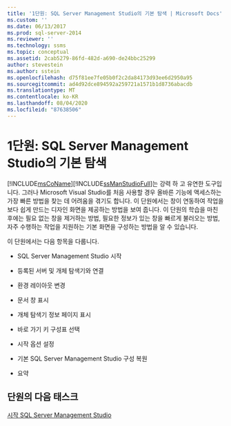 ```yaml
---
title: '1단원: SQL Server Management Studio의 기본 탐색 | Microsoft Docs'
ms.custom: ''
ms.date: 06/13/2017
ms.prod: sql-server-2014
ms.reviewer: ''
ms.technology: ssms
ms.topic: conceptual
ms.assetid: 2cab5279-86fd-482d-a690-de24bbc25299
author: stevestein
ms.author: sstein
ms.openlocfilehash: d75f81ee7fe05b0f2c2da84173d93ee6d2950a95
ms.sourcegitcommit: ad4d92dce894592a259721a1571b1d8736abacdb
ms.translationtype: MT
ms.contentlocale: ko-KR
ms.lasthandoff: 08/04/2020
ms.locfileid: "87638506"
---
```

# <a name="lesson-1-basic-navigation-in-sql-server-management-studio"></a>1단원: SQL Server Management Studio의 기본 탐색
  [!INCLUDE[msCoName](../../includes/msconame-md.md)][!INCLUDE[ssManStudioFull](../../includes/ssmanstudiofull-md.md)]는 강력 하 고 유연한 도구입니다. 그러나 Microsoft Visual Studio를 처음 사용할 경우 올바른 기능에 액세스하는 가장 빠른 방법을 찾는 데 어려움을 겪기도 합니다. 이 단원에서는 창이 연동하여 작업을 보다 쉽게 만드는 디자인 화면을 제공하는 방법을 보여 줍니다. 이 단원의 학습을 마친 후에는 필요 없는 창을 제거하는 방법, 필요한 정보가 있는 창을 빠르게 불러오는 방법, 자주 수행하는 작업을 지원하는 기본 화면을 구성하는 방법을 알 수 있습니다.  
  
 이 단원에서는 다음 항목을 다룹니다.  
  
-   SQL Server Management Studio 시작  
  
-   등록된 서버 및 개체 탐색기와 연결  
  
-   환경 레이아웃 변경  
  
-   문서 창 표시  
  
-   개체 탐색기 정보 페이지 표시  
  
-   바로 가기 키 구성표 선택  
  
-   시작 옵션 설정  
  
-   기본 SQL Server Management Studio 구성 복원  
  
-   요약  
  
## <a name="next-task-in-lesson"></a>단원의 다음 태스크  
 [시작 SQL Server Management Studio](../sql-server-management-studio-ssms.md)  
  
  
